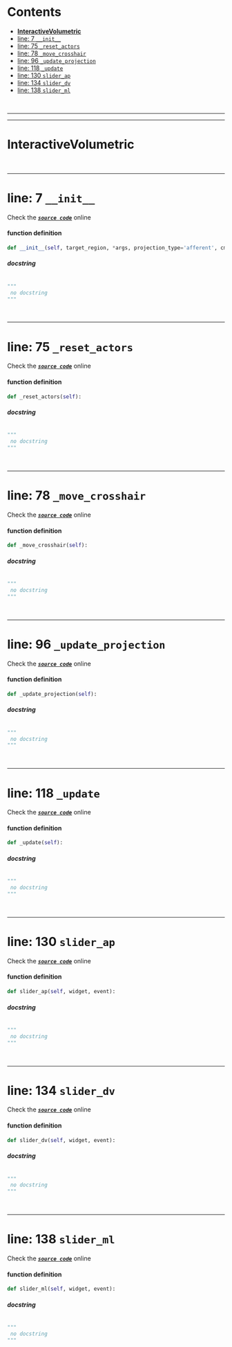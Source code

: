 



Contents
========

* [**InteractiveVolumetric**](#interactivevolumetric)
* [line: 7 `__init__`](#line-7-__init__)
* [line: 75 `_reset_actors`](#line-75-_reset_actors)
* [line: 78 `_move_crosshair`](#line-78-_move_crosshair)
* [line: 96 `_update_projection`](#line-96-_update_projection)
* [line: 118 `_update`](#line-118-_update)
* [line: 130 `slider_ap`](#line-130-slider_ap)
* [line: 134 `slider_dv`](#line-134-slider_dv)
* [line: 138 `slider_ml`](#line-138-slider_ml)


&nbsp;

--------

--------
# **InteractiveVolumetric**




&nbsp;

--------
# line: 7 `__init__`
  
Check the [***``source code``***](https://github.com/BrancoLab/BrainRender/tree/brainglobeintegration/blob/master/brainrender/volumetric/interactive.py#L7) online
#### function definition


```python
def __init__(self, target_region, *args, projection_type='afferent', cmap=None, **kwargs):
```
##### docstring
  


```python

"""
 no docstring 
"""
```

&nbsp;

--------
# line: 75 `_reset_actors`
  
Check the [***``source code``***](https://github.com/BrancoLab/BrainRender/tree/brainglobeintegration/blob/master/brainrender/volumetric/interactive.py#L75) online
#### function definition


```python
def _reset_actors(self):
```
##### docstring
  


```python

"""
 no docstring 
"""
```

&nbsp;

--------
# line: 78 `_move_crosshair`
  
Check the [***``source code``***](https://github.com/BrancoLab/BrainRender/tree/brainglobeintegration/blob/master/brainrender/volumetric/interactive.py#L78) online
#### function definition


```python
def _move_crosshair(self):
```
##### docstring
  


```python

"""
 no docstring 
"""
```

&nbsp;

--------
# line: 96 `_update_projection`
  
Check the [***``source code``***](https://github.com/BrancoLab/BrainRender/tree/brainglobeintegration/blob/master/brainrender/volumetric/interactive.py#L96) online
#### function definition


```python
def _update_projection(self):
```
##### docstring
  


```python

"""
 no docstring 
"""
```

&nbsp;

--------
# line: 118 `_update`
  
Check the [***``source code``***](https://github.com/BrancoLab/BrainRender/tree/brainglobeintegration/blob/master/brainrender/volumetric/interactive.py#L118) online
#### function definition


```python
def _update(self):
```
##### docstring
  


```python

"""
 no docstring 
"""
```

&nbsp;

--------
# line: 130 `slider_ap`
  
Check the [***``source code``***](https://github.com/BrancoLab/BrainRender/tree/brainglobeintegration/blob/master/brainrender/volumetric/interactive.py#L130) online
#### function definition


```python
def slider_ap(self, widget, event):
```
##### docstring
  


```python

"""
 no docstring 
"""
```

&nbsp;

--------
# line: 134 `slider_dv`
  
Check the [***``source code``***](https://github.com/BrancoLab/BrainRender/tree/brainglobeintegration/blob/master/brainrender/volumetric/interactive.py#L134) online
#### function definition


```python
def slider_dv(self, widget, event):
```
##### docstring
  


```python

"""
 no docstring 
"""
```

&nbsp;

--------
# line: 138 `slider_ml`
  
Check the [***``source code``***](https://github.com/BrancoLab/BrainRender/tree/brainglobeintegration/blob/master/brainrender/volumetric/interactive.py#L138) online
#### function definition


```python
def slider_ml(self, widget, event):
```
##### docstring
  


```python

"""
 no docstring 
"""
```